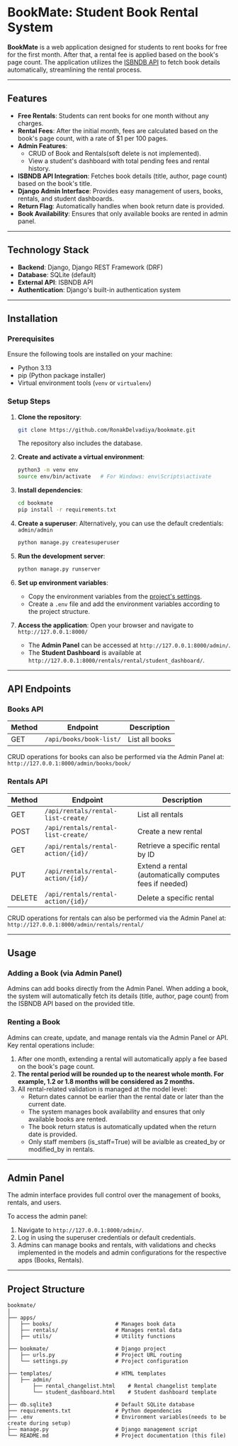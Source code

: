 # BookMate: Student Book Rental System

**BookMate** is a web application designed for students to rent books for free for the first month. After that, a rental fee is applied based on the book's page count. The application utilizes the [ISBNDB API](https://isbndb.com/) to fetch book details automatically, streamlining the rental process.

---

## Features

- **Free Rentals**: Students can rent books for one month without any charges.
- **Rental Fees**: After the initial month, fees are calculated based on the book's page count, with a rate of $1 per 100 pages.
- **Admin Features**:
  - CRUD of Book and Rentals(soft delete is not implemented).
  - View a student's dashboard with total pending fees and rental history.
- **ISBNDB API Integration**: Fetches book details (title, author, page count) based on the book's title.
- **Django Admin Interface**: Provides easy management of users, books, rentals, and student dashboards.
- **Return Flag**: Automatically handles when book return date is provided.
- **Book Availability**: Ensures that only available books are rented in admin panel.

---

## Technology Stack

- **Backend**: Django, Django REST Framework (DRF)
- **Database**: SQLite (default)
- **External API**: ISBNDB API
- **Authentication**: Django's built-in authentication system

---

## Installation

### Prerequisites

Ensure the following tools are installed on your machine:

- Python 3.13
- pip (Python package installer)
- Virtual environment tools (`venv` or `virtualenv`)

### Setup Steps

1. **Clone the repository**:
   ```bash
   git clone https://github.com/RonakDelvadiya/bookmate.git
   ```
   The repository also includes the database.

2. **Create and activate a virtual environment**:
   ```bash
   python3 -m venv env
   source env/bin/activate   # For Windows: env\Scripts\activate
   ```

3. **Install dependencies**:
   ```bash
   cd bookmate
   pip install -r requirements.txt
   ```

4. **Create a superuser**:
   Alternatively, you can use the default credentials: `admin/admin`
   ```bash
   python manage.py createsuperuser
   ```

5. **Run the development server**:
   ```bash
   python manage.py runserver
   ```

6. **Set up environment variables**:
   - Copy the environment variables from the [project's settings](https://github.com/RonakDelvadiya/bookmate/settings/variables/actions).
   - Create a `.env` file and add the environment variables according to the project structure.

7. **Access the application**:
   Open your browser and navigate to `http://127.0.0.1:8000/`
  
   - The **Admin Panel** can be accessed at `http://127.0.0.1:8000/admin/`.
   - The **Student Dashboard** is available at `http://127.0.0.1:8000/rentals/rental/student_dashboard/`.

---

## API Endpoints

### Books API

| Method | Endpoint                 | Description                              |
|--------|--------------------------|------------------------------------------|
| GET    | `/api/books/book-list/`   | List all books                           |

CRUD operations for books can also be performed via the Admin Panel at: `http://127.0.0.1:8000/admin/books/book/`

### Rentals API

| Method | Endpoint                        | Description                                              |
|--------|----------------------------------|----------------------------------------------------------|
| GET    | `/api/rentals/rental-list-create/`| List all rentals                                         |
| POST   | `/api/rentals/rental-list-create/`| Create a new rental                                      |
| GET    | `/api/rentals/rental-action/{id}/`| Retrieve a specific rental by ID                         |
| PUT    | `/api/rentals/rental-action/{id}/`| Extend a rental (automatically computes fees if needed)  |
| DELETE | `/api/rentals/rental-action/{id}/`| Delete a specific rental                                 |

CRUD operations for rentals can also be performed via the Admin Panel at: `http://127.0.0.1:8000/admin/rentals/rental/`

---

## Usage

### Adding a Book (via Admin Panel)

Admins can add books directly from the Admin Panel. When adding a book, the system will automatically fetch its details (title, author, page count) from the ISBNDB API based on the provided title.

### Renting a Book

Admins can create, update, and manage rentals via the Admin Panel or API. Key rental operations include:

1. After one month, extending a rental will automatically apply a fee based on the book's page count. 
2. **The rental period will be rounded up to the nearest whole month. For example, 1.2 or 1.8 months will be considered as 2 months.**
3. All rental-related validation is managed at the model level:
   - Return dates cannot be earlier than the rental date or later than the current date.
   - The system manages book availability and ensures that only available books are rented.
   - The book return status is automatically updated when the return date is provided.
   - Only staff members (is_staff=True) will be avialble as created_by or modified_by in rentals.

---

## Admin Panel

The admin interface provides full control over the management of books, rentals, and users.

To access the admin panel:
1. Navigate to `http://127.0.0.1:8000/admin/`.
2. Log in using the superuser credentials or default credentials.
3. Admins can manage books and rentals, with validations and checks implemented in the models and admin configurations for the respective apps (Books, Rentals).

---

## Project Structure

```
bookmate/
│
├── apps/
│   ├── books/                    # Manages book data
│   ├── rentals/                  # Manages rental data
│   ├── utils/                    # Utility functions
│
├── bookmate/                     # Django project 
│   ├── urls.py                   # Project URL routing
│   └── settings.py               # Project configuration
│
├── templates/                    # HTML templates
│   ├── admin/
│       ├── rental_changelist.html    # Rental changelist template
│       └── student_dashboard.html    # Student dashboard template
│
├── db.sqlite3                    # Default SQLite database
├── requirements.txt              # Python dependencies
├── .env                          # Environment variables(needs to be create during setup)
├── manage.py                     # Django management script
└── README.md                     # Project documentation (this file)

```
